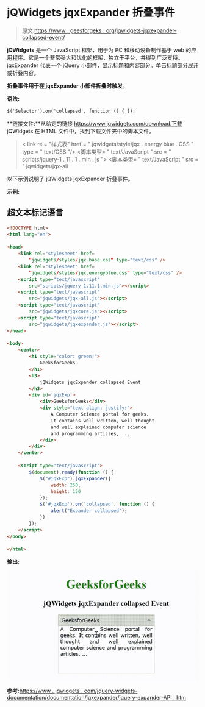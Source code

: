 # jQWidgets jqxExpander 折叠事件

> 原文:[https://www . geesforgeks . org/jqwidgets-jqxexpander-collapsed-event/](https://www.geeksforgeeks.org/jqwidgets-jqxexpander-collapsed-event/)

**jQWidgets** 是一个 JavaScript 框架，用于为 PC 和移动设备制作基于 web 的应用程序。它是一个非常强大和优化的框架，独立于平台，并得到广泛支持。jqxExpander 代表一个 jQuery 小部件，显示标题和内容部分。单击标题部分展开或折叠内容。

**折叠事件用于在 jqxExpander 小部件折叠时触发。**

**语法:**

```html
$('Selector').on('collapsed', function () { });
```

**链接文件:**从给定的链接 https://www.jqwidgets.com/download.下载 jQWidgets 在 HTML 文件中，找到下载文件夹中的脚本文件。

> <link rel="”stylesheet”" href="”jqwidgets/styles/jqx.base.css”" type="”text/css”">
> < link rel= "样式表" href = " jqwidgets/style/jqx . energy blue . CSS " type = " text/CSS "/>
> <脚本类型= " text/JavaScript " src = " scripts/jquery-1 . 11 . 1 . min . js "></脚本>
> <脚本类型= " text/JavaScript " src = " jqwidgets/jqx-all

以下示例说明了 jQWidgets jqxExpander 折叠事件。

**示例:**

## 超文本标记语言

```html
<!DOCTYPE html>
<html lang="en">

<head>
    <link rel="stylesheet" href=
        "jqwidgets/styles/jqx.base.css" type="text/css" />
    <link rel="stylesheet" href=
        "jqwidgets/styles/jqx.energyblue.css" type="text/css" />
    <script type="text/javascript" 
        src="scripts/jquery-1.11.1.min.js"></script>
    <script type="text/javascript" 
        src="jqwidgets/jqx-all.js"></script>
    <script type="text/javascript" 
        src="jqwidgets/jqxcore.js"></script>
    <script type="text/javascript" 
        src="jqwidgets/jqxexpander.js"></script>
</head>

<body>
    <center>
        <h1 style="color: green;">
            GeeksforGeeks
        </h1>
        <h3>
            jQWidgets jqxExpander collapsed Event
        </h3>
        <div id='jqxExp'>
            <div>GeeksforGeeks</div>
            <div style="text-align: justify;"> 
                A Computer Science portal for geeks.
                It contains well written, well thought 
                and well explained computer science
                and programming articles, ...
            </div>
        </div>
    </center>

    <script type="text/javascript">
        $(document).ready(function () {
            $("#jqxExp").jqxExpander({
                width: 250,
                height: 150
            });
            $('#jqxExp').on('collapsed', function () {
                alert("Expander collapsed");
            })
        });
    </script>
</body>

</html>
```

**输出:**

![](img/09a9ad6ae790a387f431efe932c45d9a.png)

**参考:**[https://www . jqwidgets . com/jquery-widgets-documentation/documentation/jqxexpander/jquery-expander-API . htm](https://www.jqwidgets.com/jquery-widgets-documentation/documentation/jqxexpander/jquery-expander-api.htm)